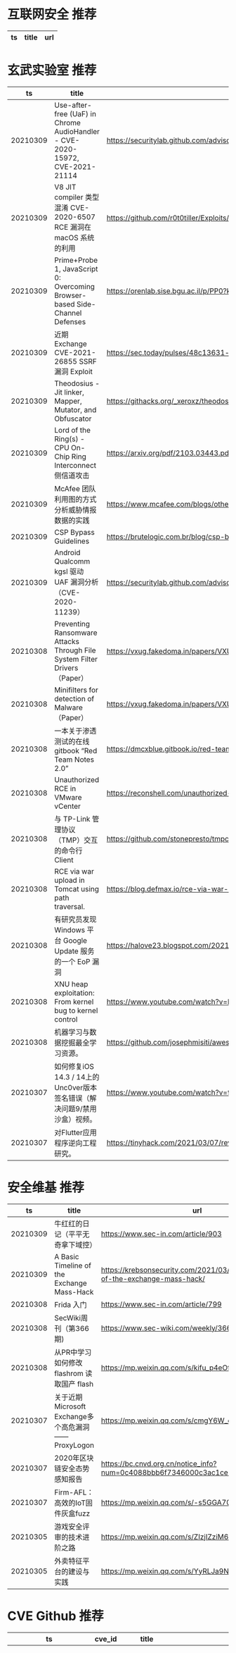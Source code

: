 # 互联网安全 推荐
| ts | title | url| 
| --- | --- | ---| 


# 玄武实验室 推荐
| ts | title | url| 
| --- | --- | ---| 
| 20210309 | Use-after-free (UaF) in Chrome AudioHandler - CVE-2020-15972, CVE-2021-21114 | https://securitylab.github.com/advisories/GHSL-2020-167-chrome/| 
| 20210309 | V8 JIT compiler 类型混淆 CVE-2020-6507 RCE 漏洞在 macOS 系统的利用 | https://github.com/r0t0tiller/Exploits/tree/master/V8/CVE-2020-6507| 
| 20210309 | Prime+Probe 1, JavaScript 0: Overcoming Browser-based Side-Channel Defenses | https://orenlab.sise.bgu.ac.il/p/PP0?k| 
| 20210309 | 近期 Exchange CVE-2021-26855 SSRF 漏洞 Exploit | https://sec.today/pulses/48c13631-b753-4357-bf80-b4b20cdf7a44/| 
| 20210309 | Theodosius - Jit linker, Mapper, Mutator, and Obfuscator | https://githacks.org/_xeroxz/theodosius| 
| 20210309 | Lord of the Ring(s) - CPU On-Chip Ring Interconnect 侧信道攻击 | https://arxiv.org/pdf/2103.03443.pdf| 
| 20210309 | McAfee 团队利用图的方式分析威胁情报数据的实践 | https://www.mcafee.com/blogs/other-blogs/mcafee-labs/mcafee-atr-thinks-in-graphs| 
| 20210309 | CSP Bypass Guidelines | https://brutelogic.com.br/blog/csp-bypass-guidelines/| 
| 20210309 | Android Qualcomm kgsl 驱动 UAF 漏洞分析（CVE-2020-11239） | https://securitylab.github.com/advisories/GHSL-2020-375-kgsl/| 
| 20210308 | Preventing Ransomware Attacks Through File System Filter Drivers（Paper） | https://vxug.fakedoma.in/papers/VXUG/Mirrors/Preventing%20Ransomware%20Attacks%20Through%20File%20System%20Filter%20Drivers.pdf| 
| 20210308 | Minifilters for detection of Malware（Paper） | https://vxug.fakedoma.in/papers/VXUG/Mirrors/Minifilters%20for%20detection%20of%20Malware.pdf| 
| 20210308 | 一本关于渗透测试的在线 gitbook “Red Team Notes 2.0” | https://dmcxblue.gitbook.io/red-team-notes-2-0/| 
| 20210308 | Unauthorized RCE in VMware vCenter | https://reconshell.com/unauthorized-rce-in-vmware-vcenter/| 
| 20210308 | 与 TP-Link 管理协议（TMP）交互的命令行 Client | https://github.com/stonepresto/tmpcli| 
| 20210308 | RCE via war upload in Tomcat using path traversal. | https://blog.defmax.io/rce-via-war-upload-in-tomcat-using-path-traversal-e0f11898016e?gi=416c3b2739c2| 
| 20210308 | 有研究员发现 Windows 平台 Google Update 服务的一个 EoP 漏洞 | https://halove23.blogspot.com/2021/03/google-update-service-being-scum.html| 
| 20210308 | XNU heap exploitation: From kernel bug to kernel control | https://www.youtube.com/watch?v=LAE_KStI31M| 
| 20210308 | 机器学习与数据挖掘最全学习资源。 | https://github.com/josephmisiti/awesome-machine-learning/blob/master/books.md| 
| 20210307 | 如何修复iOS 14.3 / 14上的Unc0ver版本签名错误（解决问题9/禁用沙盒）视频。 | https://www.youtube.com/watch?v=99di2c3PFhQ&feature=youtu.be| 
| 20210307 | 对Flutter应用程序逆向工程研究。 | https://tinyhack.com/2021/03/07/reversing-a-flutter-app-by-recompiling-flutter-engine/| 


# 安全维基 推荐
| ts | title | url| 
| --- | --- | ---| 
| 20210309 | 牛红红的日记（平平无奇拿下域控） | https://www.sec-in.com/article/903| 
| 20210309 | A Basic Timeline of the Exchange Mass-Hack | https://krebsonsecurity.com/2021/03/a-basic-timeline-of-the-exchange-mass-hack/| 
| 20210308 | Frida 入门 | https://www.sec-in.com/article/799| 
| 20210308 | SecWiki周刊（第366期) | https://www.sec-wiki.com/weekly/366| 
| 20210308 | 从PR中学习如何修改 flashrom 读取国产 flash | https://mp.weixin.qq.com/s/kifu_p4eOfy1kuSfLMrXMw| 
| 20210307 | 关于近期Microsoft Exchange多个高危漏洞——ProxyLogon | https://mp.weixin.qq.com/s/cmgY6W_cGtGacfYgiac5qQ| 
| 20210307 | 2020年区块链安全态势感知报告 | https://bc.cnvd.org.cn/notice_info?num=0c4088bbb6f7346000c3ac1ce13f0347| 
| 20210307 | Firm-AFL：高效的IoT固件灰盒fuzz | https://mp.weixin.qq.com/s/-s5GGA70vcHAVfyz1QeBtQ| 
| 20210305 | 游戏安全评审的技术进阶之路 | https://mp.weixin.qq.com/s/ZIzjIZziM6inUNlr2CKBCg| 
| 20210305 | 外卖特征平台的建设与实践 | https://mp.weixin.qq.com/s/YyRLJa9NomPvzTWJKaCesQ| 


# CVE Github 推荐
| ts | cve_id | title | url | cve_detail| 
| --- | --- | --- | --- | ---| 
| 20210309T13:23:10Z | cve-2021-27065 | Quick One Line Powershell scripts to detect for webshells, possible zips, and logs. | https://github.com/adamrpostjr/cve-2021-27065 | Microsoft Exchange Server Remote Code Execution Vulnerability This CVE ID is unique from CVE-2021-26412, CVE-2021-26854, CVE-2021-26855, CVE-2021-26857, CVE-2021-26858, CVE-2021-27078.| 
| 20210309T12:58:47Z | CVE-2021-26855 | CVE-2021-26855 SSRF Exchange Server | https://github.com/Udyz/CVE-2021-26855 | | 
| 20210309T12:44:55Z | CVE-2021-26855 | CVE-2021-26855 exp | https://github.com/jsdryan/CVE-2021-26855 | Microsoft Exchange Server Remote Code Execution Vulnerability This CVE ID is unique from CVE-2021-26412, CVE-2021-26854, CVE-2021-26857, CVE-2021-26858, CVE-2021-27065, CVE-2021-27078.| 
| 20210309T11:57:26Z | CVE-2021-26855 | Microsoft Exchange Server Remote Code Execution Vulnerability (ProxyLogon) | https://github.com/PwCNO-CTO/CVE-2021-26855 | Microsoft Exchange Server Remote Code Execution Vulnerability This CVE ID is unique from CVE-2021-26412, CVE-2021-26854, CVE-2021-26857, CVE-2021-26858, CVE-2021-27065, CVE-2021-27078.| 
| 20210309T11:36:21Z | CVE-2020-10977 | Gitlab v12.4.0-8.1 RCE | https://github.com/Liath/CVE-2020-10977 | GitLab EE/CE 8.5 to 12.9 is vulnerable to a an path traversal when moving an issue between projects.| 
| 20210309T09:04:43Z | CVE-2021-1732 | CVE-­2021­-1732 Microsoft Windows 10 本地提权漏 研究及Poc/Exploit开发 | https://github.com/k-k-k-k-k/CVE-2021-1732 | Windows Win32k Elevation of Privilege Vulnerability This CVE ID is unique from CVE-2021-1698.| 
| 20210309T08:06:04Z | CVE-2021-25837 | Null | https://github.com/iczc/CVE-2021-25837 | | 
| 20210309T07:33:13Z | CVE-2021-26855 | CVE-2021-26855  Exchange SSRF POC | https://github.com/Yt1g3r/CVE-2021-26855_SSRF | | 
| 20210309T06:42:52Z | CVE-2021-26855 | This script helps to identify  CVE-2021-26855  ssrf Poc | https://github.com/pussycat0x/CVE-2021-26855-SSRF | Microsoft Exchange Server Remote Code Execution Vulnerability This CVE ID is unique from CVE-2021-26412, CVE-2021-26854, CVE-2021-26857, CVE-2021-26858, CVE-2021-27065, CVE-2021-27078.| 
| 20210309T02:49:19Z | CVE-2021-26855 | CVE-2021-26855 exp | https://github.com/GreyOrder/CVE-2021-26855 | Microsoft Exchange Server Remote Code Execution Vulnerability This CVE ID is unique from CVE-2021-26412, CVE-2021-26854, CVE-2021-26857, CVE-2021-26858, CVE-2021-27065, CVE-2021-27078.| 


# klee on Github 推荐
| ts | title | url | stars | forks| 
| --- | --- | --- | --- | ---| 
| 20210309T11:11:43Z | Null | https://github.com/Kleefeelf/kleefeelf.github.io | 0 | 0| 
| 20210309T09:41:18Z | An open-source Chinese font derived from Fontworks% Klee One. 一款基于 FONTWORKS 的 Klee One 的开源中文字体。 | https://github.com/lxgw/LxgwWenKai | 324 | 7| 
| 20210309T01:14:25Z | A personnal UI library made as an excuse to have a published UI package | https://github.com/Liinkiing/klee | 5 | 1| 
| 20210308T15:45:03Z | Assets to be used for linking, wget-uploads and Gists. | https://github.com/lahiri-phdworks/Assets | 0 | 0| 
| 20210308T15:39:19Z | Whole Program LLVM: wllvm ported to go | https://github.com/SRI-CSL/gllvm | 126 | 21| 
| 20210308T15:22:18Z | RVT is a collection of tools/libraries to support both static and dynamic verification of Rust programs. | https://github.com/project-oak/rust-verification-tools | 109 | 7| 
| 20210308T12:11:44Z | 程序员哥哥，你是来找可莉玩的吗？可莉语音包，适用于 vscode-rainbow-fart 拓展。 | https://github.com/Ran-ying/Klee-rainbow-fart | 1 | 0| 
| 20210308T04:08:46Z | Null | https://github.com/Chiyukichan/klee_app | 0 | 0| 
| 20210308T03:18:14Z | KLEE Symbolic Execution Engine | https://github.com/klee/klee | 1641 | 483| 
| 20210307T20:55:45Z | Spring 2021 Geography 817 work folder  | https://github.com/klee12/klee12.github.io | 0 | 0| 


# s2e on Github 推荐
| ts | title | url | stars | forks| 
| --- | --- | --- | --- | ---| 
| 20210306T11:03:45Z | Master Thesis %Decentralised Location-Based Reputation Management System in IoT using Blockchain% - Experiment S2 region covering in Golang | https://github.com/ponlawat-w/uji_mt-s2encoding | 0 | 0| 


# exploit on Github 推荐
| ts | title | url | stars | forks| 
| --- | --- | --- | --- | ---| 
| 20210309T13:20:01Z | AMWScan (PHP Antimalware Scanner) is a free tool to scan php files and analyze your project to find any malicious code inside it. | https://github.com/marcocesarato/PHP-Antimalware-Scanner | 178 | 33| 
| 20210309T13:17:08Z | This bash script will help you to hack remote hosts  | https://github.com/FabioDefilippo/linuxallremote | 8 | 1| 
| 20210309T13:12:44Z | Set of CLI tools for automatically generating (as well as testing) PHP exploits. | https://github.com/madberries/sourceforage | 0 | 0| 
| 20210309T13:11:51Z | Exploration-Exploitation using MAB | https://github.com/aegoe/MAB | 0 | 1| 
| 20210309T13:06:00Z | PS4 Exploits 1.01-7.02 | https://github.com/Buzbee/Buzbee.github.io | 0 | 1| 
| 20210309T13:02:25Z | Open-Source Vulnerability Intelligence Center - Unified source of vulnerability, exploit and threat Intelligence feeds | https://github.com/Patrowl/PatrowlHearsData | 9 | 4| 
| 20210309T12:59:50Z | Detect webshells dropped on Microsoft Exchange servers exploited through %proxylogon% group of vulnerabilites (CVE-2021-26855, CVE-2021-26857, CVE-2021-26858, CVE-2021-27065) | https://github.com/cert-lv/exchange_webshell_detection | 62 | 9| 
| 20210309T12:57:36Z | Null | https://github.com/dock0d1/Apache-Struts-2-CVE-2017-5638-Exploit | 0 | 0| 
| 20210309T12:46:52Z | Welcome to Ethereum vulnerabilities and exploits. Start here! | https://github.com/ethereumvex/welcome | 0 | 0| 
| 20210309T12:36:50Z | Linux privilege escalation auditing tool | https://github.com/mzet-/linux-exploit-suggester | 2458 | 658| 


# backdoor on Github 推荐
| ts | title | url | stars | forks| 
| --- | --- | --- | --- | ---| 
| 20210309T13:20:01Z | AMWScan (PHP Antimalware Scanner) is a free tool to scan php files and analyze your project to find any malicious code inside it. | https://github.com/marcocesarato/PHP-Antimalware-Scanner | 178 | 33| 
| 20210309T09:23:41Z | TrojanZoo provides a universal pytorch platform to conduct security researches (especially backdoor attacks/defenses) of image classification in deep learning. | https://github.com/ain-soph/trojanzoo | 48 | 8| 
| 20210309T07:28:59Z | A curated list of backdoor learning resources | https://github.com/THUYimingLi/backdoor-learning-resources | 185 | 29| 
| 20210309T01:01:49Z | Full-featured C2 framework which silently persists on webserver with a single-line PHP backdoor | https://github.com/nil0x42/phpsploit | 1175 | 335| 
| 20210308T20:12:21Z | Null | https://github.com/Wiilldd/backdoor | 0 | 0| 
| 20210308T17:11:40Z | nothing | https://github.com/mr-xmen786/linux-basic-backdoor | 0 | 0| 
| 20210308T16:48:31Z | server and target backdoor with python | https://github.com/zeru2/backdoor | 0 | 0| 
| 20210308T15:36:26Z | Null | https://github.com/Innovo-Incorporated/backdoor-node | 0 | 0| 
| 20210308T15:31:49Z | Tools untuk scan Shell backdoor cocok buat lu yang mau nikung deface orang:v | https://github.com/Xclowns9/shellscanner | 1 | 0| 
| 20210308T12:46:49Z | Null | https://github.com/Delle9999/backdoor | 0 | 0| 


# fuzz on Github 推荐
| ts | title | url | stars | forks| 
| --- | --- | --- | --- | ---| 
| 20210309T13:00:03Z | A fuzzor towards Linksys JNAP interfaces | https://github.com/Cossack9989/JNAP_FUZZ | 0 | 0| 
| 20210309T12:40:11Z | Montage: A Neural Network Language Model-Guided JavaScript Engine Fuzzer | https://github.com/WSP-LAB/Montage | 41 | 7| 
| 20210309T12:38:45Z | OSS-Fuzz - continuous fuzzing for open source software. | https://github.com/google/oss-fuzz | 6001 | 1207| 
| 20210309T12:35:37Z | Scalable fuzzing infrastructure. | https://github.com/google/clusterfuzz | 4451 | 424| 
| 20210309T12:10:54Z | fzf-like fuzzy-finder as a Go library | https://github.com/ktr0731/go-fuzzyfinder | 217 | 20| 
| 20210309T11:21:04Z | Hacking tools written by me | https://github.com/fagcinsk/h4ck | 1 | 0| 
| 20210309T11:19:05Z | Null | https://github.com/s9varesc/url-fuzzing | 0 | 0| 
| 20210309T10:24:02Z | FormatFuzzer is a framework for high-efficiency, high-quality generation and parsing of binary inputs. | https://github.com/uds-se/FormatFuzzer | 114 | 12| 
| 20210309T10:18:10Z | Collection of quality safety articles. Awesome articles.   | https://github.com/tom0li/collection-document | 1375 | 434| 
| 20210309T09:47:43Z | Null | https://github.com/max-lulz/Fuzzy-C-Means | 0 | 0| 



# 日更新程序
